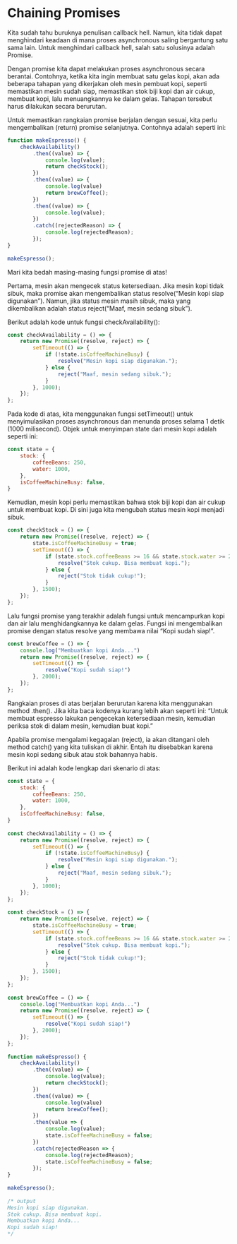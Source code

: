 # Chaining Promises

Kita sudah tahu buruknya penulisan callback hell. Namun, kita tidak dapat menghindari
keadaan di mana proses asynchronous saling bergantung satu sama lain. Untuk menghindari
callback hell, salah satu solusinya adalah Promise.

Dengan promise kita dapat melakukan proses asynchronous secara berantai. Contohnya, ketika
kita ingin membuat satu gelas kopi, akan ada beberapa tahapan yang dikerjakan oleh mesin
pembuat kopi, seperti memastikan mesin sudah siap, memastikan stok biji kopi dan air cukup,
membuat kopi, lalu menuangkannya ke dalam gelas. Tahapan tersebut harus dilakukan secara
berurutan.

Untuk memastikan rangkaian promise berjalan dengan sesuai, kita perlu mengembalikan (return)
promise selanjutnya. Contohnya adalah seperti ini:

```javascript
function makeEspresso() {
    checkAvailability()
        .then((value) => {
            console.log(value);
            return checkStock();
        })
        .then((value) => {
            console.log(value)
            return brewCoffee();
        })
        .then((value) => {
            console.log(value);
        })
        .catch((rejectedReason) => {
            console.log(rejectedReason);
        });
}
 
makeEspresso();
```

Mari kita bedah masing-masing fungsi promise di atas!

Pertama, mesin akan mengecek status ketersediaan. Jika mesin kopi tidak sibuk, maka promise
akan mengembalikan status resolve(“Mesin kopi siap digunakan”). Namun, jika status mesin
masih sibuk, maka yang dikembalikan adalah status reject(“Maaf, mesin sedang sibuk”).

Berikut adalah kode untuk fungsi checkAvailability():

```javascript
const checkAvailability = () => {
    return new Promise((resolve, reject) => {
        setTimeout(() => {
            if (!state.isCoffeeMachineBusy) {
                resolve("Mesin kopi siap digunakan.");
            } else {
                reject("Maaf, mesin sedang sibuk.");
            }
        }, 1000);
    });
};
```

Pada kode di atas, kita menggunakan fungsi setTimeout() untuk menyimulasikan proses
asynchronous dan menunda proses selama 1 detik (1000 milisecond). Objek untuk menyimpan
state dari mesin kopi adalah seperti ini:

```javascript
const state = {
    stock: {
        coffeeBeans: 250,
        water: 1000,
    },
    isCoffeeMachineBusy: false,
}
```

Kemudian, mesin kopi perlu memastikan bahwa stok biji kopi dan air cukup untuk membuat kopi.
Di sini juga kita mengubah status mesin kopi menjadi sibuk.

```javascript
const checkStock = () => {
    return new Promise((resolve, reject) => {
        state.isCoffeeMachineBusy = true;
        setTimeout(() => {
            if (state.stock.coffeeBeans >= 16 && state.stock.water >= 250) {
                resolve("Stok cukup. Bisa membuat kopi.");
            } else {
                reject("Stok tidak cukup!");
            }
        }, 1500);
    });
};
```

Lalu fungsi promise yang terakhir adalah fungsi untuk mencampurkan kopi dan air lalu
menghidangkannya ke dalam gelas. Fungsi ini mengembalikan promise dengan status resolve yang
membawa nilai “Kopi sudah siap!”.

```javascript
const brewCoffee = () => {
    console.log("Membuatkan kopi Anda...")
    return new Promise((resolve, reject) => {
        setTimeout(() => {
            resolve("Kopi sudah siap!")
        }, 2000);
    });
};
```

Rangkaian proses di atas berjalan berurutan karena kita menggunakan method .then(). Jika
kita baca kodenya kurang lebih akan seperti ini: “Untuk membuat espresso lakukan pengecekan
ketersediaan mesin, kemudian periksa stok di dalam mesin, kemudian buat kopi.”

Apabila promise mengalami kegagalan (reject), ia akan ditangani oleh method catch() yang
kita tuliskan di akhir. Entah itu disebabkan karena mesin kopi sedang sibuk atau stok
bahannya habis.

Berikut ini adalah kode lengkap dari skenario di atas:

```javascript
const state = {
    stock: {
        coffeeBeans: 250,
        water: 1000,
    },
    isCoffeeMachineBusy: false,
}
 
const checkAvailability = () => {
    return new Promise((resolve, reject) => {
        setTimeout(() => {
            if (!state.isCoffeeMachineBusy) {
                resolve("Mesin kopi siap digunakan.");
            } else {
                reject("Maaf, mesin sedang sibuk.");
            }
        }, 1000);
    });
};
 
const checkStock = () => {
    return new Promise((resolve, reject) => {
        state.isCoffeeMachineBusy = true;
        setTimeout(() => {
            if (state.stock.coffeeBeans >= 16 && state.stock.water >= 250) {
                resolve("Stok cukup. Bisa membuat kopi.");
            } else {
                reject("Stok tidak cukup!");
            }
        }, 1500);
    });
};
 
const brewCoffee = () => {
    console.log("Membuatkan kopi Anda...")
    return new Promise((resolve, reject) => {
        setTimeout(() => {
            resolve("Kopi sudah siap!")
        }, 2000);
    });
};
 
function makeEspresso() {
    checkAvailability()
        .then((value) => {
            console.log(value);
            return checkStock();
        })
        .then((value) => {
            console.log(value)
            return brewCoffee();
        })
        .then(value => {
            console.log(value);
            state.isCoffeeMachineBusy = false;
        })
        .catch(rejectedReason => {
            console.log(rejectedReason);
            state.isCoffeeMachineBusy = false;
        });
}
 
makeEspresso();
 
/* output
Mesin kopi siap digunakan.
Stok cukup. Bisa membuat kopi.
Membuatkan kopi Anda...
Kopi sudah siap!
*/
```


